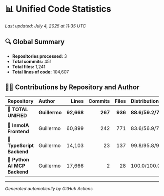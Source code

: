 # 📊 Unified Code Statistics

*Last updated: July 4, 2025 at 11:35 UTC*

## 🔍 Global Summary

- **Repositories processed:** 3
- **Total commits:** 451
- **Total files:** 1,241
- **Total lines of code:** 104,607

## 👨‍💻 Contributions by Repository and Author

| Repository | Author | Lines | Commits | Files | Distribution % |
|:-----------|:-------|------:|--------:|------:|:---------------|
| **🌟 TOTAL UNIFIED** | **Guillermo** | **92,668** | **267** | **936** | **88.6/59.2/75.4** |
| | | | | | |
| 📁 **InmoIA Frontend** | Guillermo | 60,899 | 242 | 771 | 83.6/56.9/71.8 |
| 📁 **TypeScript Backend** | Guillermo | 14,103 | 23 | 137 | 99.8/95.8/98.6 |
| 📁 **Python AI MCP Backend** | Guillermo | 17,666 | 2 | 28 | 100.0/100.0/100.0 |

---
*Generated automatically by GitHub Actions*